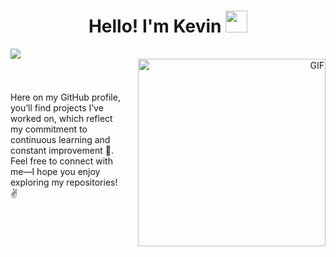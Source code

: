 <h1 align="center"><b>Hello! I'm Kevin </b><img src="https://media.giphy.com/media/hvRJCLFzcasrR4ia7z/giphy.gif" width="35"></h1>
<a href="https://github.com/DenverCoder1/readme-typing-svg">
        <img src="https://readme-typing-svg.herokuapp.com?font=Time+New+Roman&color=cyan&size=25&vCenter=true&width=600&height=100&lines=Programmer+passionate;Front-End+Developer;Automation+Engineer;Web+Developer;Full-Stack+lover;Active+Learner/Researcher,;Love+to+learn+new+stuffs..<3">
      </a>

<div style="display: flex; align-items: center; gap: 20px;">
  <!-- Texto a la izquierda -->
  <div style="flex: 1;">
    <p align="left">
      Here on my GitHub profile, you’ll find projects I’ve worked on, which reflect my commitment to continuous learning and constant improvement 🚀. Feel free to connect with me—I hope you enjoy exploring my          repositories! ✌️
    </p>
    <br>
    
  </div>

  <!-- GIF a la derecha -->
  <div align="right">
    <img src="https://ruta-de-tu-gif.gif" alt="GIF" width="300">
  </div>
</div>


<!--
**Kevin-Garcia-01/Kevin-Garcia-01** is a ✨ _special_ ✨ repository because its `README.md` (this file) appears on your GitHub profile.

Here are some ideas to get you started:

- 🔭 I’m currently working on ...
- 🌱 I’m currently learning ...
- 👯 I’m looking to collaborate on ...
- 🤔 I’m looking for help with ...
- 💬 Ask me about ...
- 📫 How to reach me: ...
- 😄 Pronouns: ...
- ⚡ Fun fact: ...
-->
